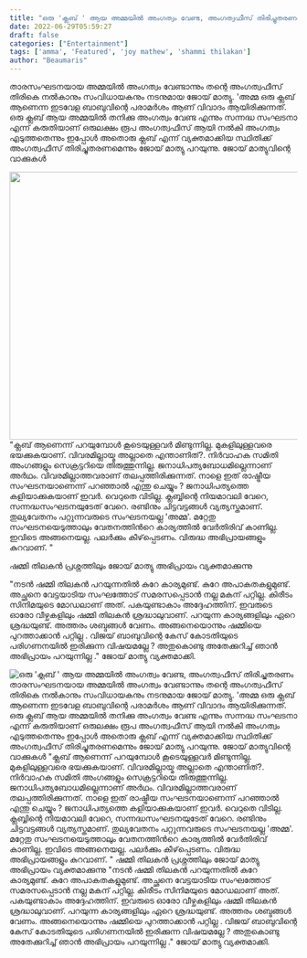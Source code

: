 ```yaml
---
title: "ഒരു 'ക്ലബ് ' ആയ അമ്മയിൽ അംഗത്വം വേണ്ട, അംഗത്വഫീസ് തിരിച്ചുതരണം"
date: 2022-06-29T05:59:27
draft: false
categories: ["Entertainment"]
tags: ['amma', 'Featured', 'joy mathew', 'shammi thilakan']
author: "Beaumaris"
---
```


താരസംഘടനയായ അമ്മയിൽ അംഗത്വം വേണ്ടാന്നും തന്റെ അംഗത്വഫീസ് തിരികെ നൽകാനും സംവിധായകനും നടനുമായ ജോയ് മാത്യു. 'അമ്മ ഒരു ക്ലബ് ആണെന്ന ഇടവേള ബാബുവിന്റെ പരാമർശം ആണ് വിവാദം ആയിരിക്കുന്നത്. ഒരു ക്ലബ് ആയ അമ്മയിൽ തനിക്കു അംഗത്വം വേണ്ട എന്നും സന്നദ്ധ സംഘടനാ എന്ന് കരുതിയാണ് ഒരുലക്ഷം രൂപ അംഗത്വഫീസ് ആയി നൽകി അംഗത്വം എടുത്തതെന്നും ഇപ്പോൾ അതൊരു ക്ലബ് എന്ന് വ്യക്തമാക്കിയ സ്ഥിതിക്ക് അംഗത്വഫീസ് തിരിച്ചുതരണമെന്നും ജോയ് മാത്യു പറയുന്നു. ജോയ് മാത്യുവിന്റെ വാക്കുകൾ

<img class="wp-image-341131 aligncenter" src="https://cdn.boolokam.com/articles/2022/06/fw22222.jpg" alt="" width="660" height="469" />"ക്ലബ് ആണെന്ന് പറയുമ്പോൾ കൂടെയുള്ളവർ മിണ്ടുന്നില്ല. മുകളിലുള്ളവരെ ഭയക്കുകയാണ്. വിവരമില്ലായ്മ അല്ലാതെ എന്താണിത്?. നിർവാഹക സമിതി അംഗങ്ങളും സെക്രട്ടറിയെ തിരുത്തുന്നില്ല. ജനാധിപത്യബോധമില്ലെന്നാണ് അർഥം. വിവരമില്ലാത്തവരാണ് തലപ്പത്തിരിക്കുന്നത്. നാളെ ഇത് രാഷ്ട്രീയ സംഘടനയാണെന്ന് പറഞ്ഞാൽ എന്തു ചെയ്യും ? ജനാധിപത്യത്തെ കളിയാക്കുകയാണ് ഇവർ. വെറുതെ വിടില്ല. ക്ലബ്ബിന്റെ നിയമാവലി വേറെ, സന്നദ്ധസംഘടനയുടേത് വേറെ. രണ്ടിനും ചിട്ടവട്ടങ്ങൾ വ്യത്യസ്തമാണ്. തുല്യവേതനം പറ്റുന്നവരുടെ സംഘടനയല്ല 'അമ്മ'. മറ്റേതു സംഘടനയെടുത്താലും വേതനത്തിൻറെ കാര്യത്തിൽ വേർതിരിവ് കാണില്ല. ഇവിടെ അങ്ങനെയല്ല. പലർക്കും കീഴ്‌പ്പെടണം. വിരുദ്ധ അഭിപ്രായങ്ങളും കുറവാണ്. "

ഷമ്മി തിലകൻ പ്രശ്നത്തിലും ജോയ് മാത്യു അഭിപ്രായം വ്യക്തമാക്കുന്നു

"നടൻ ഷമ്മി തിലകൻ പറയുന്നതിൽ കുറേ കാര്യമുണ്ട്. കുറേ അപാകതകളുമുണ്ട്. അച്ഛനെ വേട്ടയാടിയ സംഘത്തോട് സമരസപ്പെടാൻ നല്ല മകന് പറ്റില്ല. കിരീടം സിനിമയുടെ മോഡലാണ് അത്. പകയുണ്ടാകാം അദ്ദേഹത്തിന്. ഇവരുടെ ഓരോ വീഴ്ചകളിലും ഷമ്മി തിലകൻ ശ്രദ്ധാലുവാണ്. പറയുന്ന കാര്യങ്ങളിലും ഏറെ ശ്രദ്ധയുണ്ട്. അത്തരം ശബ്ദങ്ങൾ വേണം. അങ്ങനെയൊന്നും ഷമ്മിയെ പുറത്താക്കാൻ പറ്റില്ല . വിജയ് ബാബുവിന്റെ കേസ് കോടതിയുടെ പരിഗണനയിൽ ഇരിക്കുന്ന വിഷയമല്ലേ ? അതുകൊണ്ടു അതേക്കുറിച്ച് ഞാൻ അഭിപ്രായം പറയുന്നില്ല ." ജോയ്‌ മാത്യു വ്യക്തമാക്കി.


![ഒരു 'ക്ലബ് ' ആയ അമ്മയിൽ അംഗത്വം വേണ്ട, അംഗത്വഫീസ് തിരിച്ചുതരണം](https://cdn.boolokam.com/articles/2022/06/fw22222.jpg)താരസംഘടനയായ അമ്മയിൽ അംഗത്വം വേണ്ടാന്നും തന്റെ അംഗത്വഫീസ് തിരികെ നൽകാനും സംവിധായകനും നടനുമായ ജോയ് മാത്യു. 'അമ്മ ഒരു ക്ലബ് ആണെന്ന ഇടവേള ബാബുവിന്റെ പരാമർശം ആണ് വിവാദം ആയിരിക്കുന്നത്. ഒരു ക്ലബ് ആയ അമ്മയിൽ തനിക്കു അംഗത്വം വേണ്ട എന്നും സന്നദ്ധ സംഘടനാ എന്ന് കരുതിയാണ് ഒരുലക്ഷം രൂപ അംഗത്വഫീസ് ആയി നൽകി അംഗത്വം എടുത്തതെന്നും ഇപ്പോൾ അതൊരു ക്ലബ് എന്ന് വ്യക്തമാക്കിയ സ്ഥിതിക്ക് അംഗത്വഫീസ് തിരിച്ചുതരണമെന്നും ജോയ് മാത്യു പറയുന്നു. ജോയ് മാത്യുവിന്റെ വാക്കുകൾ "ക്ലബ് ആണെന്ന് പറയുമ്പോൾ കൂടെയുള്ളവർ മിണ്ടുന്നില്ല. മുകളിലുള്ളവരെ ഭയക്കുകയാണ്. വിവരമില്ലായ്മ അല്ലാതെ എന്താണിത്?. നിർവാഹക സമിതി അംഗങ്ങളും സെക്രട്ടറിയെ തിരുത്തുന്നില്ല. ജനാധിപത്യബോധമില്ലെന്നാണ് അർഥം. വിവരമില്ലാത്തവരാണ് തലപ്പത്തിരിക്കുന്നത്. നാളെ ഇത് രാഷ്ട്രീയ സംഘടനയാണെന്ന് പറഞ്ഞാൽ എന്തു ചെയ്യും ? ജനാധിപത്യത്തെ കളിയാക്കുകയാണ് ഇവർ. വെറുതെ വിടില്ല. ക്ലബ്ബിന്റെ നിയമാവലി വേറെ, സന്നദ്ധസംഘടനയുടേത് വേറെ. രണ്ടിനും ചിട്ടവട്ടങ്ങൾ വ്യത്യസ്തമാണ്. തുല്യവേതനം പറ്റുന്നവരുടെ സംഘടനയല്ല 'അമ്മ'. മറ്റേതു സംഘടനയെടുത്താലും വേതനത്തിൻറെ കാര്യത്തിൽ വേർതിരിവ് കാണില്ല. ഇവിടെ അങ്ങനെയല്ല. പലർക്കും കീഴ്‌പ്പെടണം. വിരുദ്ധ അഭിപ്രായങ്ങളും കുറവാണ്. " ഷമ്മി തിലകൻ പ്രശ്നത്തിലും ജോയ് മാത്യു അഭിപ്രായം വ്യക്തമാക്കുന്നു "നടൻ ഷമ്മി തിലകൻ പറയുന്നതിൽ കുറേ കാര്യമുണ്ട്. കുറേ അപാകതകളുമുണ്ട്. അച്ഛനെ വേട്ടയാടിയ സംഘത്തോട് സമരസപ്പെടാൻ നല്ല മകന് പറ്റില്ല. കിരീടം സിനിമയുടെ മോഡലാണ് അത്. പകയുണ്ടാകാം അദ്ദേഹത്തിന്. ഇവരുടെ ഓരോ വീഴ്ചകളിലും ഷമ്മി തിലകൻ ശ്രദ്ധാലുവാണ്. പറയുന്ന കാര്യങ്ങളിലും ഏറെ ശ്രദ്ധയുണ്ട്. അത്തരം ശബ്ദങ്ങൾ വേണം. അങ്ങനെയൊന്നും ഷമ്മിയെ പുറത്താക്കാൻ പറ്റില്ല . വിജയ് ബാബുവിന്റെ കേസ് കോടതിയുടെ പരിഗണനയിൽ ഇരിക്കുന്ന വിഷയമല്ലേ ? അതുകൊണ്ടു അതേക്കുറിച്ച് ഞാൻ അഭിപ്രായം പറയുന്നില്ല ." ജോയ്‌ മാത്യു വ്യക്തമാക്കി.
